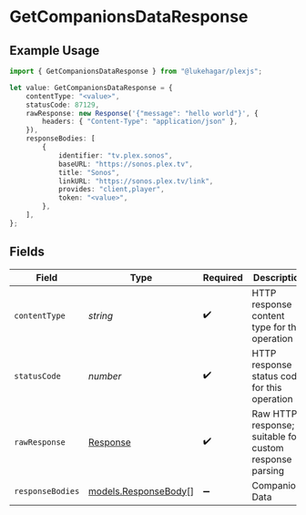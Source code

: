 # GetCompanionsDataResponse

## Example Usage

```typescript
import { GetCompanionsDataResponse } from "@lukehagar/plexjs";

let value: GetCompanionsDataResponse = {
    contentType: "<value>",
    statusCode: 87129,
    rawResponse: new Response('{"message": "hello world"}', {
        headers: { "Content-Type": "application/json" },
    }),
    responseBodies: [
        {
            identifier: "tv.plex.sonos",
            baseURL: "https://sonos.plex.tv",
            title: "Sonos",
            linkURL: "https://sonos.plex.tv/link",
            provides: "client,player",
            token: "<value>",
        },
    ],
};
```

## Fields

| Field                                                                 | Type                                                                  | Required                                                              | Description                                                           |
| --------------------------------------------------------------------- | --------------------------------------------------------------------- | --------------------------------------------------------------------- | --------------------------------------------------------------------- |
| `contentType`                                                         | *string*                                                              | :heavy_check_mark:                                                    | HTTP response content type for this operation                         |
| `statusCode`                                                          | *number*                                                              | :heavy_check_mark:                                                    | HTTP response status code for this operation                          |
| `rawResponse`                                                         | [Response](https://developer.mozilla.org/en-US/docs/Web/API/Response) | :heavy_check_mark:                                                    | Raw HTTP response; suitable for custom response parsing               |
| `responseBodies`                                                      | [models.ResponseBody](../models/responsebody.md)[]                    | :heavy_minus_sign:                                                    | Companions Data                                                       |